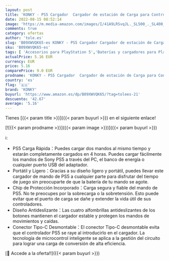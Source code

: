 ```yaml
---
layout: post
title: 'KONKY - PS5 Cargador  Cargador de estación de Carga para Controlador PS5  Soporte de Cargador de Acoplamiento con Cable USB Tipo C para Controlador de Juego Sony Playstation 5  Blanco'
date: 2022-08-15 08:52:14
image: 'https://m.media-amazon.com/images/I/41A9LRSvqJL._SL500_._SL400_.jpg'
comments: true
category: ofertas
author: 'tole.es'
slug: 'B09XWVQK65-es KONKY - PS5 Cargador Cargador de estación de Carga para...'
sku: 'B09XWVQK65-es'
tags: [ 'Accesorios para PlayStation 5','Baterías y cargadores para PlayStation 5','Cargadores para PlayStation 5','Hardware y juegos para PlayStation 5','Videojuegos','konky','playstation','ps5','🇪🇸', ]
actualPrice: 5.16 EUR
currency: EUR
price: 5.16
comparePrice: 9.0 EUR
prodname: 'KONKY - PS5 Cargador  Cargador de estación de Carga para Controlador PS5  Soporte de Cargador de Acoplamiento con Cable USB Tipo C para Controlador de Juego Sony Playstation 5  Blanco'
country: 'es'
flag: '🇪🇸'
brand: 'KONKY'
buyurl: 'https://www.amazon.es/dp/B09XWVQK65/?tag=tolees-21'
descuento: '42.67'
average: '5.16'
---
```


Tienes [{{< param title >}}]({{< param buyurl >}}) en el siguiente enlace!

[![{{< param prodname >}}]({{< param image >}})]({{< param buyurl >}})

ℹ️:

- PS5 Carga Rápida：Puedes cargar dos mandos al mismo tiempo y estarán completamente cargados en 4 horas. Puedes cargar fácilmente los mandos de Sony PS5 a través del PC, el banco de energía o cualquier puerto USB del adaptador.
- Portátil y Ligero：Gracias a su diseño ligero y portátil, puedes llevar este cargador de mando de PS5 a cualquier parte para disfrutar del tiempo de juego sin preocuparte de que la batería de tu mando se agote.
- Chip de Protección Incorporado：Carga segura y fiable del mando de PS5. No te preocupes por la sobrecarga o la sobretensión. Esto puede evitar que el puerto de carga se dañe y extender la vida útil de sus controladores.
- Diseño Antideslizante：Las cuatro alfombrillas antideslizantes de los botones mantienen el cargador estable y protegen los mandos de movimientos y caídas.
- Conector Tipo-C Desmontable：El conector Tipo-C desmontable evita que el controlador PS5 se raye al introducirlo en el cargador. La tecnología de microcontrol inteligente se aplica a la gestión del circuito para lograr una carga de conversión de alta eficiencia.

[🛒 Accede a la oferta!!]({{< param buyurl >}})
